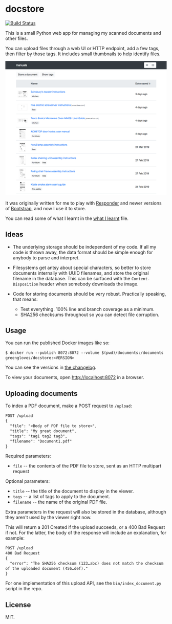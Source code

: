 # docstore

[![Build Status](https://dev.azure.com/alexwlchan/alexwlchan/_apis/build/status/alexwlchan.docstore?branchName=development)](https://dev.azure.com/alexwlchan/alexwlchan/_build/latest?definitionId=4&branchName=development)

This is a small Python web app for managing my scanned documents and other files.

You can upload files through a web UI or HTTP endpoint, add a few tags, then filter by those tags.
It includes small thumbnails to help identify files.

![](screenshot.png)

It was originally written for me to play with [Responder](https://github.com/kennethreitz/responder) and newer versions of [Bootstrap](https://getbootstrap.com/), and now I use it to store.

You can read some of what I learnt in the [what I learnt](what-i-learnt.md) file.



## Ideas

*   The underlying storage should be independent of my code.
    If all my code is thrown away, the data format should be simple enough for anybody to parse and interpret.

*   Filesystems get antsy about special characters, so better to store documents internally with UUID filenames, and store the original filename in the database.
    This can be surfaced with the `Content-Disposition` header when somebody downloads the image.

*   Code for storing documents should be very robust.  Practically speaking, that means:

    -   Test everything.  100% line and branch coverage as a minimum.
    -   SHA256 checksums throughout so you can detect file corruption.


## Usage

You can run the published Docker images like so:

```console
$ docker run --publish 8072:8072 --volume $(pwd)/documents:/documents greengloves/docstore:<VERSION>
```

You can see the versions in [the changelog](CHANGELOG.md).

To view your documents, open <http://localhost:8072> in a browser.



## Uploading documents

To index a PDF document, make a POST request to `/upload`:

```http
POST /upload
{
  "file": "<Body of PDF file to store>",
  "title": "My great document",
  "tags": "tag1 tag2 tag3",
  "filename": "Document1.pdf"
}
```

Required parameters:

*   `file` -- the contents of the PDF file to store, sent as an HTTP multipart request

Optional parameters:

*   `title` -- the title of the document to display in the viewer.
*   `tags` -- a list of tags to apply to the document.
*   `filename` -- the name of the original PDF file.

Extra parameters in the request will also be stored in the database, although they aren't used by the viewer right now.

This will return a 201 Created if the upload succeeds, or a 400 Bad Request if not.
For the latter, the body of the response will include an explanation, for example:

```http
POST /upload
400 Bad Request
{
  "error": "The SHA256 checksum (123…abc) does not match the checksum of the uploaded document (456…def)."
}
```

For one implementation of this upload API, see the `bin/index_document.py` script in the repo.



## License

MIT.
